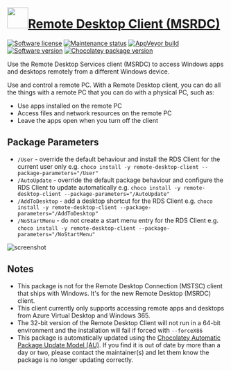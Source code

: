 # [<img src="https://cdn.jsdelivr.net/gh/dgalbraith/chocolatey-packages@557720006f4961d40c36ae5ba129a6f923fb9a6e/icons/remote-desktop-client.png" width="48" height="48" />Remote Desktop Client (MSRDC)](https://community.chocolatey.org/packages/remote-desktop-client)

[![Software license](https://img.shields.io/badge/license-Proprietary-lightgrey)](https://cdn.jsdelivr.net/gh/dgalbraith/chocolatey-packages@ae31f3c2a0f3c01522a777ed8186a3b39f75c480/automatic/remote-desktop-client/legal/LICENSE.txt)
[![Maintenance status](https://img.shields.io/badge/maintained%3F-yes-green.svg)](https://gitHub.com/dgalbraith/chocolatey-packages/graphs/commit-activity)
[![AppVeyor build](https://img.shields.io/appveyor/ci/dgalbraith/chocolatey-packages)](https://ci.appveyor.com/project/dgalbraith/chocolatey-packages)
[![Software version](https://img.shields.io/badge/source-v1.2.5620-blue)](https://learn.microsoft.com/en-us/windows-server/remote/remote-desktop-services/clients/windowsdesktop)
[![Chocolatey package version](https://img.shields.io/chocolatey/v/remote-desktop-client?label=Chocolatey)](https://community.chocolatey.org/packages/remote-desktop-client)

Use the Remote Desktop Services client (MSRDC) to access Windows apps and desktops remotely from a different Windows device.

Use and control a remote PC. With a Remote Desktop client, you can do all the things with a remote PC that you can do with a physical PC, such as:

* Use apps installed on the remote PC
* Access files and network resources on the remote PC
* Leave the apps open when you turn off the client

## Package Parameters

* `/User` - override the default behaviour and install the RDS Client for the current user only
  e.g. `choco install -y remote-desktop-client --package-parameters="/User"`
* `/AutoUpdate` - override the default package behaviour and configure the RDS Client to update automatically
  e.g. `choco install -y remote-desktop-client --package-parameters="/AutoUpdate"`
* `/AddToDesktop` - add a desktop shortcut for the RDS Client
  e.g. `choco install -y remote-desktop-client --package-parameters="/AddToDesktop"`
* `/NoStartMenu`  - do not create a start menu entry for the RDS Client
  e.g. `choco install -y remote-desktop-client --package-parameters="/NoStartMenu"`


![screenshot](https://cdn.jsdelivr.net/gh/dgalbraith/chocolatey-packages@557720006f4961d40c36ae5ba129a6f923fb9a6e/automatic/remote-desktop-client/screenshot.png)

## Notes

* This package is not for the Remote Desktop Connection (MSTSC) client that ships with Windows. It's for the new Remote Desktop (MSRDC) client.
* This client currently only supports accessing remote apps and desktops from Azure Virtual Desktop and Windows 365.
* The 32-bit version of the Remote Desktop Client will not run in a 64-bit environment and the installation will fail if forced with `--forceX86`
* This package is automatically updated using the [Chocolatey Automatic Package Update Model (AU)](https://github.com/majkinetor/au/blob/master/README.md).
  If you find it is out of date by more than a day or two, please contact the maintainer(s) and let them know the package is no longer updating correctly.

